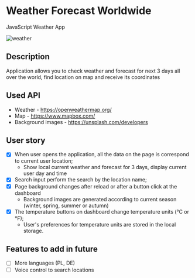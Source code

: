 # Weather Forecast Worldwide
JavaScript Weather App

![weather](https://user-images.githubusercontent.com/59971064/148542356-446bb5f9-ba65-46c2-ab10-f9f4d11298c3.png)

## Description
Application allows you to check weather and forecast for next 3 days all over the world, find location on map and receive its coordinates

## Used API
- Weather - https://openweathermap.org/
- Map - https://www.mapbox.com/
- Background images - https://unsplash.com/developers

## User story
- [x] When user opens the application, all the data on the page is correspond to current user location;
  * Show local current weather and forecast for 3 days, display current user day and time
- [x] Search input perform the search by the location name;
- [x] Page background changes after reload or after a button click at the dashboard
  * Background images are generated according to current season (winter, spring, summer or autumn)
- [x] The temperature buttons on dashboard change temperature units (°C or °F);
  * User's preferences for temperature units are stored in the local storage.

## Features to add in future
- [ ]  More languages (PL, DE)
- [ ]  Voice control to search locations
